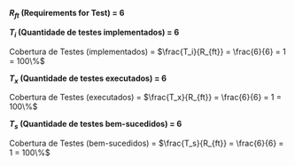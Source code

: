 **$R_{ft}$ (Requirements for Test) = 6**

**$T_i$ (Quantidade de testes implementados) = 6**

Cobertura de Testes (implementados) = $\frac{T_i}{R_{ft}} = \frac{6}{6} = 1 = 100\%$

**$T_x$ (Quantidade de testes executados) = 6**

Cobertura de Testes (executados) = $\frac{T_x}{R_{ft}} = \frac{6}{6} = 1 = 100\%$

**$T_s$ (Quantidade de testes bem-sucedidos) = 6**

Cobertura de Testes (bem-sucedidos) = $\frac{T_s}{R_{ft}} = \frac{6}{6} = 1 = 100\%$
